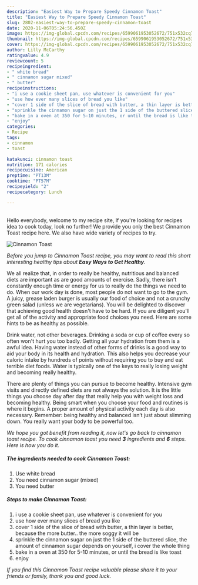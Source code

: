```yaml
---
description: "Easiest Way to Prepare Speedy Cinnamon Toast"
title: "Easiest Way to Prepare Speedy Cinnamon Toast"
slug: 2802-easiest-way-to-prepare-speedy-cinnamon-toast
date: 2020-11-06T05:24:56.450Z
image: https://img-global.cpcdn.com/recipes/6599061953052672/751x532cq70/cinnamon-toast-recipe-main-photo.jpg
thumbnail: https://img-global.cpcdn.com/recipes/6599061953052672/751x532cq70/cinnamon-toast-recipe-main-photo.jpg
cover: https://img-global.cpcdn.com/recipes/6599061953052672/751x532cq70/cinnamon-toast-recipe-main-photo.jpg
author: Lilly McCarthy
ratingvalue: 4.9
reviewcount: 5
recipeingredient:
- " white bread"
- " cinnamon sugar mixed"
- " butter"
recipeinstructions:
- "i use a cookie sheet pan, use whatever is convenient for you"
- "use how ever many slices of bread you like"
- "cover 1 side of the slice of bread with butter, a thin layer is better, because the more butter.. the more soggy it will be"
- "sprinkle the cinnamon sugar on just the 1 side of the buttered slice, the amount of cinnamon sugar depends on yourself, i cover the whole thing"
- "bake in a oven at 350 for 5-10 minutes, or until the bread is like toast"
- "enjoy"
categories:
- Recipe
tags:
- cinnamon
- toast

katakunci: cinnamon toast 
nutrition: 171 calories
recipecuisine: American
preptime: "PT13M"
cooktime: "PT57M"
recipeyield: "2"
recipecategory: Lunch

---
```

<br>
Hello everybody, welcome to my recipe site, If you're looking for recipes idea to cook today, look no further! We provide you only the best Cinnamon Toast recipe here. We also have wide variety of recipes to try.
<br>


![Cinnamon Toast](https://img-global.cpcdn.com/recipes/6599061953052672/751x532cq70/cinnamon-toast-recipe-main-photo.jpg)

<i>Before you jump to Cinnamon Toast recipe, you may want to read this short interesting healthy tips about <strong>Easy Ways to Get Healthy</strong>.</i>

We all realize that, in order to really be healthy, nutritious and balanced diets are important as are good amounts of exercise. Sadly, there isn't constantly enough time or energy for us to really do the things we need to do. When our work day is done, most people do not want to go to the gym. A juicy, grease laden burger is usually our food of choice and not a crunchy green salad (unless we are vegetarians). You will be delighted to discover that achieving good health doesn't have to be hard. If you are diligent you'll get all of the activity and appropriate food choices you need. Here are some hints to be as healthy as possible.

Drink water, not other beverages. Drinking a soda or cup of coffee every so often won't hurt you too badly. Getting all your hydration from them is a awful idea. Having water instead of other forms of drinks is a good way to aid your body in its health and hydration. This also helps you decrease your caloric intake by hundreds of points without requiring you to buy and eat terrible diet foods. Water is typically one of the keys to really losing weight and becoming really healthy.

There are plenty of things you can pursue to become healthy. Intensive gym visits and directly defined diets are not always the solution. It is the little things you choose day after day that really help you with weight loss and becoming healthy. Being smart when you choose your food and routines is where it begins. A proper amount of physical activity each day is also necessary. Remember: being healthy and balanced isn’t just about slimming down. You really want your body to be powerful too. 


<i>We hope you got benefit from reading it, now let's go back to cinnamon toast recipe. To cook cinnamon toast you need <strong>3</strong> ingredients and <strong>6</strong> steps. Here is how you do it.
</i>

##### The ingredients needed to cook Cinnamon Toast:

1. Use  white bread
1. You need  cinnamon sugar (mixed)
1. You need  butter


##### Steps to make Cinnamon Toast:

1. i use a cookie sheet pan, use whatever is convenient for you
1. use how ever many slices of bread you like
1. cover 1 side of the slice of bread with butter, a thin layer is better, because the more butter.. the more soggy it will be
1. sprinkle the cinnamon sugar on just the 1 side of the buttered slice, the amount of cinnamon sugar depends on yourself, i cover the whole thing
1. bake in a oven at 350 for 5-10 minutes, or until the bread is like toast
1. enjoy


<i>If you find this Cinnamon Toast recipe valuable please share it to your friends or family, thank you and good luck.</i>

